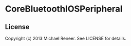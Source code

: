 CoreBluetoothIOSPeripheral
==========

License
----------

Copyright (c) 2013 Michael Reneer. See LICENSE for details.
